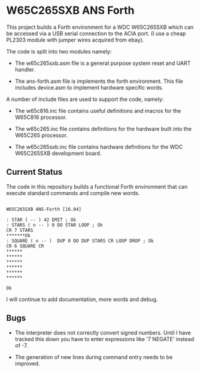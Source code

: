 # W65C265SXB ANS Forth

This project builds a Forth environment for a WDC W65C265SXB which can be
accessed via a USB serial connection to the ACIA port. (I use a cheap PL2303
module with jumper wires acquired from ebay).

The code is split into two modules namely:

- The w65c265sxb.asm file is a general purpose system reset and UART
  handler.

- The ans-forth.asm file is implements the forth environment. This file includes
  device.asm to implement hardware specific words.

A number of include files are used to support the code, namely:

- The w65c816.inc file contains useful definitions and macros for the W65C816
  processor.
  
- The w65c265.inc file contains definitions for the hardware built into the
  W65C265 processor.
  
- The w65c265sxb.inc file contains hardware definitions for the WDC W65C265SXB
  development board.

## Current Status

The code in this repository builds a functional Forth environment that can
execute standard commands and compile new words.

```

W65C265SXB ANS-Forth [16.04]

: STAR ( -- ) 42 EMIT ; Ok
: STARS ( n -- ) 0 DO STAR LOOP ; Ok
CR 7 STARS
*******Ok
: SQUARE ( n -- )  DUP 0 DO DUP STARS CR LOOP DROP ; Ok
CR 6 SQUARE CR
******
******
******
******
******
******

Ok
```

I will continue to add documentation, more words and debug.

## Bugs

- The interpreter does not correctly convert signed numbers. Until I have tracked
  this down you have to enter expressions like '7 NEGATE' instead of -7.

- The generation of new lines during command entry needs to be improved.

